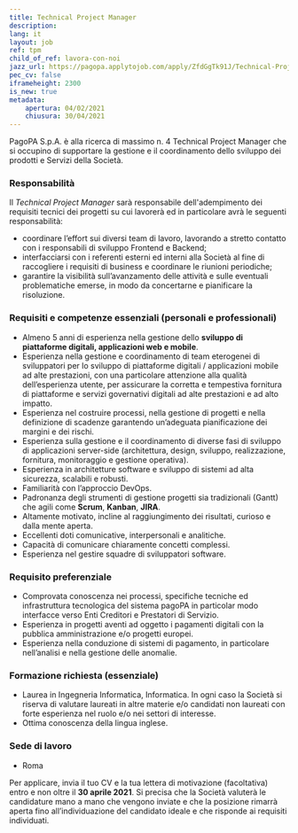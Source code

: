```yaml
---
title: Technical Project Manager
description:
lang: it
layout: job
ref: tpm
child_of_ref: lavora-con-noi
jazz_url: https://pagopa.applytojob.com/apply/ZfdGgTk91J/Technical-Project-Manager
pec_cv: false
iframeheight: 2300
is_new: true
metadata:
    apertura: 04/02/2021
    chiusura: 30/04/2021
---
```


PagoPA S.p.A. è alla ricerca di  massimo  n. 4 Technical Project Manager che si occupino di supportare la gestione e il coordinamento dello sviluppo dei prodotti e Servizi della Società.

### Responsabilità
Il _Technical Project Manager_ sarà responsabile dell'adempimento dei requisiti tecnici dei progetti su cui lavorerà ed in particolare avrà le seguenti responsabilità:
- coordinare l’effort sui diversi team di lavoro, lavorando a stretto contatto con i responsabili di sviluppo Frontend e Backend; 
- interfacciarsi con i referenti esterni ed interni alla Società al fine di raccogliere i requisiti di business e coordinare le riunioni periodiche;
- garantire la visibilità sull’avanzamento delle attività e sulle eventuali problematiche emerse, in modo da concertarne e pianificare la risoluzione.


### Requisiti e competenze essenziali (personali e professionali)
- Almeno 5 anni di esperienza nella gestione dello **sviluppo di piattaforme digitali, applicazioni web e mobile**.
- Esperienza nella gestione e coordinamento di team eterogenei di sviluppatori per lo sviluppo di piattaforme digitali / applicazioni mobile ad alte prestazioni, con una particolare attenzione alla qualità dell’esperienza utente, per assicurare la corretta e tempestiva fornitura di piattaforme e servizi governativi digitali ad alte prestazioni e ad alto impatto.
- Esperienza nel costruire processi, nella gestione di progetti e nella definizione di scadenze garantendo un’adeguata pianificazione dei margini e dei rischi.
- Esperienza sulla gestione e il coordinamento di diverse fasi di sviluppo di applicazioni server-side (architettura, design, sviluppo, realizzazione, fornitura, monitoraggio e gestione operativa).
- Esperienza in architetture software e sviluppo di sistemi ad alta sicurezza, scalabili e robusti.
- Familiarità con l’approccio DevOps.
- Padronanza degli strumenti di gestione progetti sia tradizionali (Gantt) che agili come **Scrum**, **Kanban**, **JIRA**.
- Altamente motivato, incline al raggiungimento dei risultati, curioso e dalla mente aperta.
- Eccellenti doti comunicative, interpersonali e analitiche.
- Capacità di comunicare chiaramente concetti complessi.
- Esperienza nel gestire squadre di sviluppatori software.

### Requisito preferenziale
- Comprovata conoscenza nei processi, specifiche tecniche ed infrastruttura tecnologica del sistema pagoPA in particolar modo interfacce verso Enti Creditori e Prestatori di Servizio.
- Esperienza in progetti aventi ad oggetto i pagamenti digitali con la pubblica amministrazione e/o progetti europei.
- Esperienza nella conduzione di sistemi di pagamento, in particolare nell’analisi e nella gestione delle anomalie.

### Formazione richiesta (essenziale)
- Laurea in Ingegneria Informatica, Informatica. In ogni caso la Società si riserva di valutare laureati in altre materie e/o candidati non laureati con forte esperienza nel ruolo e/o nei settori di interesse.  
- Ottima conoscenza della lingua inglese.

### Sede di lavoro
- Roma

Per applicare, invia il tuo CV e la tua lettera di motivazione (facoltativa) entro e non oltre il **30 aprile 2021**. Si precisa che la Società valuterà le candidature mano a mano che vengono inviate e che la posizione rimarrà aperta fino all’individuazione del candidato ideale e che risponde ai requisiti individuati.
